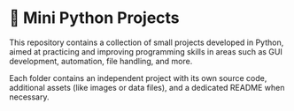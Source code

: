 # 🐍 Mini Python Projects
This repository contains a collection of small projects developed in Python, aimed at practicing and improving programming skills in areas such as GUI development, automation, file handling, and more.

Each folder contains an independent project with its own source code, additional assets (like images or data files), and a dedicated README when necessary.
